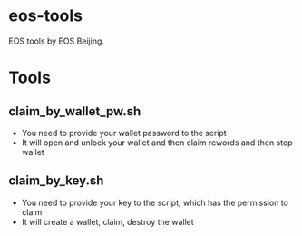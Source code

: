 # eos-tools
EOS tools by EOS Beijing.

# Tools
## claim_by_wallet_pw.sh
- You need to provide your wallet password to the script
- It will open and unlock your wallet and then claim rewords and then stop wallet

## claim_by_key.sh
- You need to provide your key to the script, which has the permission to claim
- It will create a wallet, claim, destroy the wallet